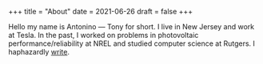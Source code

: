 +++
title = "About"
date = 2021-06-26
draft = false
+++

Hello my name is Antonino — Tony for short. I live in New Jersey and work at Tesla. In the past, I worked on problems in photovoltaic performance/reliability at NREL and studied computer science at Rutgers. I haphazardly [write](/posts).
